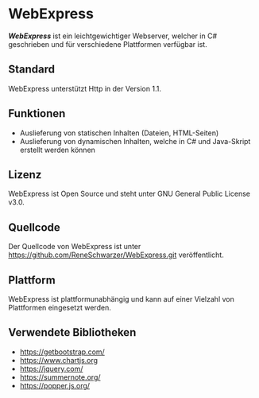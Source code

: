 ﻿WebExpress
==========
***WebExpress*** ist ein leichtgewichtiger Webserver, welcher in C# geschrieben und für verschiedene Plattformen verfügbar ist.

Standard
--------
WebExpress unterstützt Http in der Version 1.1.

Funktionen
----------
* Auslieferung von statischen Inhalten (Dateien, HTML-Seiten)
* Auslieferung von dynamischen Inhalten, welche in C# und Java-Skript erstellt werden können

Lizenz
------
WebExpress ist Open Source und steht unter GNU General Public License v3.0.

Quellcode
---------
Der Quellcode von WebExpress ist unter https://github.com/ReneSchwarzer/WebExpress.git veröffentlicht.

Plattform
---------

WebExpress ist plattformunabhängig und kann auf einer Vielzahl von Plattformen eingesetzt werden.

Verwendete Bibliotheken
-----------------------
- https://getbootstrap.com/
- https://www.chartjs.org
- https://jquery.com/
- https://summernote.org/
- https://popper.js.org/